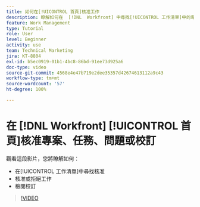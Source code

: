 ```yaml
---
title: 如何在[!UICONTROL 首頁]核准工作
description: 瞭解如何在  [!DNL  Workfront] 中尋找[!UICONTROL 工作清單]中的專案、任務、問題和校訂核准請求，然後核准或拒絕該工作。
feature: Work Management
type: Tutorial
role: User
level: Beginner
activity: use
team: Technical Marketing
jira: KT-8804
exl-id: b5ec0919-01b1-4bc8-86bd-91ee73d925a6
doc-type: video
source-git-commit: 4568e4e47b719e2dee35357d42674613112a9c43
workflow-type: tm+mt
source-wordcount: '57'
ht-degree: 100%

---
```


# 在 [!DNL Workfront] [!UICONTROL 首頁]核准專案、任務、問題或校訂

觀看這段影片，您將瞭解如何：

* 在[!UICONTROL 工作清單]中尋找核准
* 核准或拒絕工作
* 檢閱校訂

>[!VIDEO](https://video.tv.adobe.com/v/3447918/?quality=12&learn=on&enablevpops&captions=chi_hant)

<!--
learn more URLs
-->
